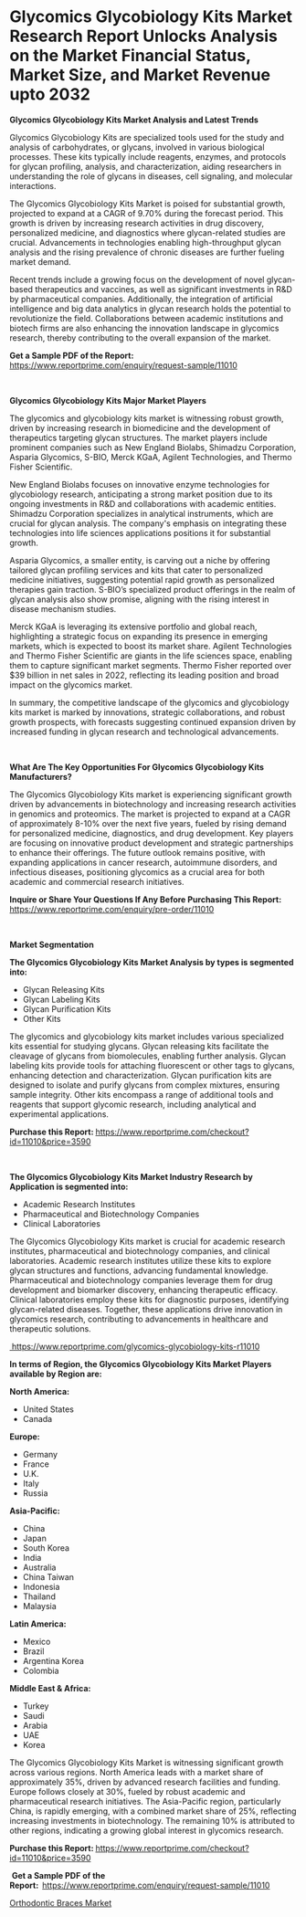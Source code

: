 <p><h1>Glycomics Glycobiology Kits Market Research Report Unlocks Analysis on the Market Financial Status, Market Size, and Market Revenue upto 2032</h1></p><p><strong>Glycomics Glycobiology Kits Market Analysis and Latest Trends</strong></p>
<p><p>Glycomics Glycobiology Kits are specialized tools used for the study and analysis of carbohydrates, or glycans, involved in various biological processes. These kits typically include reagents, enzymes, and protocols for glycan profiling, analysis, and characterization, aiding researchers in understanding the role of glycans in diseases, cell signaling, and molecular interactions.</p><p>The Glycomics Glycobiology Kits Market is poised for substantial growth, projected to expand at a CAGR of 9.70% during the forecast period. This growth is driven by increasing research activities in drug discovery, personalized medicine, and diagnostics where glycan-related studies are crucial. Advancements in technologies enabling high-throughput glycan analysis and the rising prevalence of chronic diseases are further fueling market demand.</p><p>Recent trends include a growing focus on the development of novel glycan-based therapeutics and vaccines, as well as significant investments in R&D by pharmaceutical companies. Additionally, the integration of artificial intelligence and big data analytics in glycan research holds the potential to revolutionize the field. Collaborations between academic institutions and biotech firms are also enhancing the innovation landscape in glycomics research, thereby contributing to the overall expansion of the market.</p></p>
<p><strong>Get a Sample PDF of the Report:&nbsp;</strong> <a href="https://www.reportprime.com/enquiry/request-sample/11010?utm_campaign=3137&utm_medium=2&utm_source=Github&utm_content=ia&utm_term=20032025&utm_id=glycomics-glycobiology-kits">https://www.reportprime.com/enquiry/request-sample/11010</a></p>
<p>&nbsp;</p>
<p><strong>Glycomics Glycobiology Kits Major Market Players</strong></p>
<p><p>The glycomics and glycobiology kits market is witnessing robust growth, driven by increasing research in biomedicine and the development of therapeutics targeting glycan structures. The market players include prominent companies such as New England Biolabs, Shimadzu Corporation, Asparia Glycomics, S-BIO, Merck KGaA, Agilent Technologies, and Thermo Fisher Scientific.</p><p>New England Biolabs focuses on innovative enzyme technologies for glycobiology research, anticipating a strong market position due to its ongoing investments in R&D and collaborations with academic entities. Shimadzu Corporation specializes in analytical instruments, which are crucial for glycan analysis. The company's emphasis on integrating these technologies into life sciences applications positions it for substantial growth.</p><p>Asparia Glycomics, a smaller entity, is carving out a niche by offering tailored glycan profiling services and kits that cater to personalized medicine initiatives, suggesting potential rapid growth as personalized therapies gain traction. S-BIO’s specialized product offerings in the realm of glycan analysis also show promise, aligning with the rising interest in disease mechanism studies.</p><p>Merck KGaA is leveraging its extensive portfolio and global reach, highlighting a strategic focus on expanding its presence in emerging markets, which is expected to boost its market share. Agilent Technologies and Thermo Fisher Scientific are giants in the life sciences space, enabling them to capture significant market segments. Thermo Fisher reported over $39 billion in net sales in 2022, reflecting its leading position and broad impact on the glycomics market.</p><p>In summary, the competitive landscape of the glycomics and glycobiology kits market is marked by innovations, strategic collaborations, and robust growth prospects, with forecasts suggesting continued expansion driven by increased funding in glycan research and technological advancements.</p></p>
<p>&nbsp;</p>
<p><strong>What Are The Key Opportunities For Glycomics Glycobiology Kits Manufacturers?</strong></p>
<p><p>The Glycomics Glycobiology Kits market is experiencing significant growth driven by advancements in biotechnology and increasing research activities in genomics and proteomics. The market is projected to expand at a CAGR of approximately 8-10% over the next five years, fueled by rising demand for personalized medicine, diagnostics, and drug development. Key players are focusing on innovative product development and strategic partnerships to enhance their offerings. The future outlook remains positive, with expanding applications in cancer research, autoimmune disorders, and infectious diseases, positioning glycomics as a crucial area for both academic and commercial research initiatives.</p></p>
<p><strong>Inquire or Share Your Questions If Any Before Purchasing This Report:</strong> <a href="https://www.reportprime.com/enquiry/pre-order/11010?utm_campaign=3137&utm_medium=2&utm_source=Github&utm_content=ia&utm_term=20032025&utm_id=glycomics-glycobiology-kits">https://www.reportprime.com/enquiry/pre-order/11010</a></p>
<p>&nbsp;</p>
<p><strong>Market Segmentation</strong></p>
<p><strong>The Glycomics Glycobiology Kits Market Analysis by types is segmented into:</strong></p>
<p><ul><li>Glycan Releasing Kits</li><li>Glycan Labeling Kits</li><li>Glycan Purification Kits</li><li>Other Kits</li></ul></p>
<p><p>The glycomics and glycobiology kits market includes various specialized kits essential for studying glycans. Glycan releasing kits facilitate the cleavage of glycans from biomolecules, enabling further analysis. Glycan labeling kits provide tools for attaching fluorescent or other tags to glycans, enhancing detection and characterization. Glycan purification kits are designed to isolate and purify glycans from complex mixtures, ensuring sample integrity. Other kits encompass a range of additional tools and reagents that support glycomic research, including analytical and experimental applications.</p></p>
<p><strong>Purchase this Report:&nbsp;</strong><a href="https://www.reportprime.com/checkout?id=11010&price=3590&utm_campaign=3137&utm_medium=2&utm_source=Github&utm_content=ia&utm_term=20032025&utm_id=glycomics-glycobiology-kits">https://www.reportprime.com/checkout?id=11010&price=3590</a></p>
<p>&nbsp;</p>
<p><strong>The Glycomics Glycobiology Kits Market Industry Research by Application is segmented into:</strong></p>
<p><ul><li>Academic Research Institutes</li><li>Pharmaceutical and Biotechnology Companies</li><li>Clinical Laboratories</li></ul></p>
<p><p>The Glycomics Glycobiology Kits market is crucial for academic research institutes, pharmaceutical and biotechnology companies, and clinical laboratories. Academic research institutes utilize these kits to explore glycan structures and functions, advancing fundamental knowledge. Pharmaceutical and biotechnology companies leverage them for drug development and biomarker discovery, enhancing therapeutic efficacy. Clinical laboratories employ these kits for diagnostic purposes, identifying glycan-related diseases. Together, these applications drive innovation in glycomics research, contributing to advancements in healthcare and therapeutic solutions.</p></p>
<p><a href="https://www.reportprime.com/glycomics-glycobiology-kits-r11010?utm_campaign=3137&utm_medium=2&utm_source=Github&utm_content=ia&utm_term=20032025&utm_id=glycomics-glycobiology-kits">&nbsp;https://www.reportprime.com/glycomics-glycobiology-kits-r11010</a></p>
<p><strong>In terms of Region, the Glycomics Glycobiology Kits Market Players available by Region are:</strong></p>
<p>
    <p> <strong> North America: </strong>
        <ul>
            <li>United States</li>
            <li>Canada</li>
        </ul>
        </p> 
    <p> <strong> Europe: </strong>
        <ul>
            <li>Germany</li>
            <li>France</li>
            <li>U.K.</li>
            <li>Italy</li>
            <li>Russia</li>
        </ul>
        </p> 
    <p> <strong> Asia-Pacific: </strong>
        <ul>
            <li>China</li>
            <li>Japan</li>
            <li>South Korea</li>
            <li>India</li>
            <li>Australia</li>
            <li>China Taiwan</li>
            <li>Indonesia</li>
            <li>Thailand</li>
            <li>Malaysia</li>
        </ul>
        </p> 
    <p> <strong> Latin America: </strong>
        <ul>
            <li>Mexico</li>
            <li>Brazil</li>
            <li>Argentina Korea</li>
            <li>Colombia</li>
        </ul>
        </p> 
    <p> <strong> Middle East & Africa: </strong>
        <ul>
            <li>Turkey</li>
            <li>Saudi</li>
            <li>Arabia</li>
            <li>UAE</li>
            <li>Korea</li>
        </ul>
    </p>
    </p>
<p><p>The Glycomics Glycobiology Kits Market is witnessing significant growth across various regions. North America leads with a market share of approximately 35%, driven by advanced research facilities and funding. Europe follows closely at 30%, fueled by robust academic and pharmaceutical research initiatives. The Asia-Pacific region, particularly China, is rapidly emerging, with a combined market share of 25%, reflecting increasing investments in biotechnology. The remaining 10% is attributed to other regions, indicating a growing global interest in glycomics research.</p></p>
<p><strong>Purchase this Report: </strong><a href="https://www.reportprime.com/checkout?id=11010&price=3590&utm_campaign=3137&utm_medium=2&utm_source=Github&utm_content=ia&utm_term=20032025&utm_id=glycomics-glycobiology-kits">https://www.reportprime.com/checkout?id=11010&price=3590</a></p>
<p>&nbsp;<strong>Get a Sample PDF of the Report:&nbsp;&nbsp;</strong><a href="https://www.reportprime.com/enquiry/request-sample/11010?utm_campaign=3137&utm_medium=2&utm_source=Github&utm_content=ia&utm_term=20032025&utm_id=glycomics-glycobiology-kits">https://www.reportprime.com/enquiry/request-sample/11010</a></p>
<p><strong></strong></p>
<p><p><a href="https://github.com/ugurgyuri/Market-Research-Report-List-1/blob/main/orthodontic-braces-market.md?utm_campaign=3137&utm_medium=2&utm_source=Github&utm_content=ia&utm_term=20032025&utm_id=glycomics-glycobiology-kits">Orthodontic Braces Market</a></p></p>